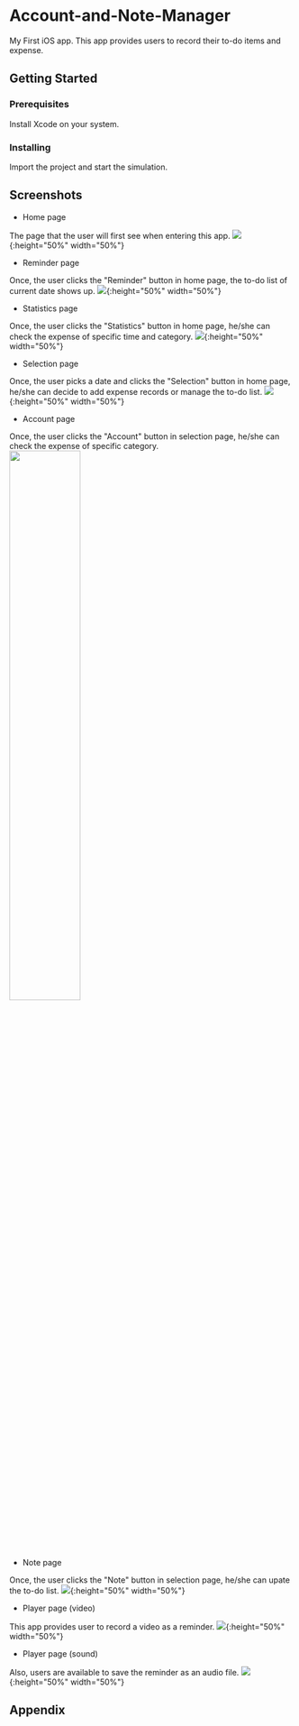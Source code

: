 # Account-and-Note-Manager
My First iOS app. 
This app provides users to record their to-do items and expense.

## Getting Started

### Prerequisites

Install Xcode on your system.

### Installing

Import the project and start the simulation.

## Screenshots
- Home page

The page that the user will first see when entering this app.
![](img/home-page.png){:height="50%" width="50%"}

- Reminder page

Once, the user clicks the "Reminder" button in home page, the to-do list of current date shows up.
![](img/reminder-page.png){:height="50%" width="50%"}

- Statistics page

Once, the user clicks the "Statistics" button in home page, he/she can check the expense of specific time and category.
![](img/statistics-page.png){:height="50%" width="50%"}

- Selection page

Once, the user picks a date and clicks the "Selection" button in home page, he/she can decide to add expense records or manage the to-do list.
![](img/selection-page.png){:height="50%" width="50%"}

- Account page

Once, the user clicks the "Account" button in selection page, he/she can check the expense of specific category.
<img src="https://github.com/jonahchho/Account-and-Note-Manager/blob/master/img/account-page.png" height="50%" width="50%"> 

- Note page

Once, the user clicks the "Note" button in selection page, he/she can upate the to-do list.
![](img/note-page.png){:height="50%" width="50%"}

- Player page (video)

This app provides user to record a video as a reminder.
![](img/player-page-v.png){:height="50%" width="50%"}

- Player page (sound)

Also, users are available to save the reminder as an audio file.
![](img/player-page-s.png){:height="50%" width="50%"}

## Appendix